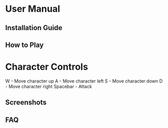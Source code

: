 # User Manual

## Installation Guide

## How to Play
# Character Controls
W - Move character up
A - Move character left
S - Move character down
D - Move character right
Spacebar - Attack

## Screenshots

## FAQ
